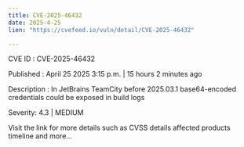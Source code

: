 ```yaml
---
title: CVE-2025-46432
date: 2025-4-25
lien: "https://cvefeed.io/vuln/detail/CVE-2025-46432"

---
```


CVE ID : CVE-2025-46432

Published :  April 25
2025
3:15 p.m. | 15 hours
2 minutes ago

Description : In JetBrains TeamCity before 2025.03.1 base64-encoded credentials could be exposed in build logs

Severity: 4.3 | MEDIUM

Visit the link for more details
such as CVSS details
affected products
timeline
and more...
